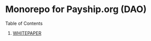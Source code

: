 # Monorepo for Payship.org (DAO)

Table of Contents

1. [WHITEPAPER](https://github.com/Payship/monorepo/blob/master/WHITEPAPER.md)
